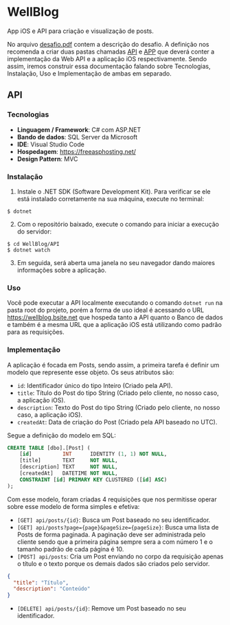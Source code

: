 # WellBlog

App iOS e API para criação e visualização de posts.

No arquivo [desafio.pdf](desafio.pdf) contem a descrição do desafio. A definição nos recomenda a criar duas pastas chamadas [API](Readme.md#API) e [APP](Readme.md#APP) que deverá conter a implementação da Web API e a aplicação iOS respectivamente. Sendo assim, iremos construir essa documentação falando sobre Tecnologias, Instalação, Uso e Implementação de ambas em separado.

## API

### Tecnologias

- **Linguagem / Framework**: C# com ASP.NET
- **Bando de dados**: SQL Server da Microsoft
- **IDE**: Visual Studio Code
- **Hospedagem**: https://freeasphosting.net/
- **Design Pattern**: MVC

### Instalação

1. Instale o .NET SDK (Software Development Kit). Para verificar se ele está instalado corretamente na sua máquina, execute no terminal:
```shell
$ dotnet
```
2. Com o repositório baixado, execute o comando para iniciar a execução do servidor:
```shell
$ cd WellBlog/API
$ dotnet watch
```
3. Em seguida, será aberta uma janela no seu navegador dando maiores informações sobre a aplicação.

### Uso

Você pode executar a API localmente executando o comando `dotnet run` na pasta root do projeto, porém a forma de uso ideal é acessando o URL https://wellblog.bsite.net que hospeda tanto a API quanto o Banco de dados e também é a mesma URL que a aplicação iOS está utilizando como padrão para as requisições.

### Implementação

A aplicação é focada em Posts, sendo assim, a primeira tarefa é definir um modelo que represente esse objeto. Os seus atributos são:
- `id`: Identificador único do tipo Inteiro (Criado pela API).
- `title`: Título do Post do tipo String (Criado pelo cliente, no nosso caso, a aplicação iOS). 
- `description`: Texto do Post do tipo String (Criado pelo cliente, no nosso caso, a aplicação iOS).
- `createdAt`: Data de criação do Post (Criado pela API baseado no UTC).

Segue a definição do modelo em SQL:
```sql
CREATE TABLE [dbo].[Post] (
    [id]          INT      IDENTITY (1, 1) NOT NULL,
    [title]       TEXT     NOT NULL,
    [description] TEXT     NOT NULL,
    [createdAt]   DATETIME NOT NULL,
    CONSTRAINT [id] PRIMARY KEY CLUSTERED ([id] ASC)
);
```

Com esse modelo, foram criadas 4 requisições que nos permitisse operar sobre esse modelo de forma simples e efetiva:
- `[GET] api/posts/{id}`: Busca um Post baseado no seu identificador.
- `[GET] api/posts?page={page}&pageSize={pageSize}`: Busca uma lista de Posts de forma paginada. A paginação deve ser administrada pelo cliente sendo que a primeira página sempre sera a com número 1 e o tamanho padrão de cada página é 10.
- `[POST] api/posts`: Cria um Post enviando no corpo da requisição apenas o título e o texto porque os demais dados são criados pelo servidor.
```json
{
  "title": "Título",
  "description": "Conteúdo"
}
```
- `[DELETE] api/posts/{id}`: Remove um Post baseado no seu identificador.